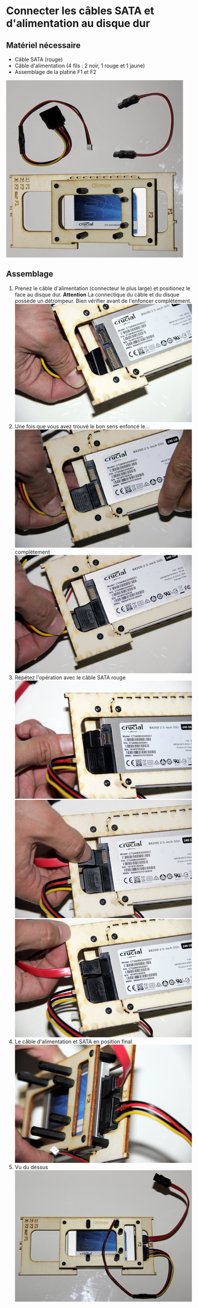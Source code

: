 # Connecter les câbles SATA et d'alimentation au disque dur

## Matériel nécessaire

* Câble SATA \(rouge\)
* Câble d'alimentation \(4 fils : 2 noir, 1 rouge et 1 jaune\)
* Assemblage de la platine F1 et F2

![](../assets/_MG_5235.JPG)

## Assemblage

1. Prenez le câble d'alimentation \(connecteur le plus large\) et positionez le face au disque dur. 
   **Attention** La connectique du câble et du disque possède un détrompeur. Bien vérifier avant de l'enfoncer complétement.  
   ![](../assets/_MG_5237.JPG)  
2. Une fois que vous avez trouvé le bon sens enfoncé le...  
   ![](../assets/_MG_5238.JPG)  
   complètement  
   ![](../assets/_MG_5239.JPG)  
3. Répétez l'opération avec le câble SATA rouge  
   ![](../assets/_MG_5240.JPG)  
   ![](../assets/_MG_5241.JPG)  
   ![](../assets/_MG_5242.JPG)   
4. Le câble d'alimentation et SATA en position final  
   ![](../assets/_MG_5243.JPG)  
5. Vu du dessus  
   ![](../assets/_MG_5244.JPG)




